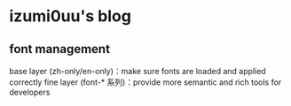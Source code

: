 # izumi0uu's blog

## font management

base layer (zh-only/en-only)：make sure fonts are loaded and applied correctly
fine layer (font-\* 系列)：provide more semantic and rich tools for developers
